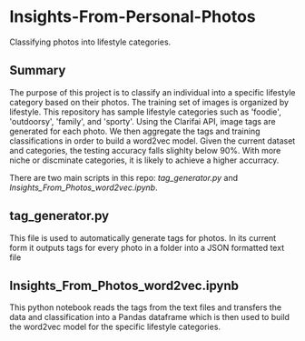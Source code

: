 # Insights-From-Personal-Photos
Classifying photos into lifestyle categories. 

## Summary ##
The purpose of this project is to classify an individual into a specific lifestyle category based on their photos.
The training set of images is organized by lifestyle. This repository has sample lifestyle categories 
such as 'foodie', 'outdoorsy', 'family', and 'sporty'. Using the Clarifai API, image tags are generated for each photo.
We then aggregate the tags and training classifications in order to build a word2vec model.  Given the current dataset and categories, the testing accuracy falls
slighlty below 90%. With more niche or discminate categories, it is likely to achieve a higher accurracy.

There are two main scripts in this repo: *tag_generator.py* and *Insights_From_Photos_word2vec.ipynb*.

## tag_generator.py ##
This file is used to automatically generate tags for photos. In its current form it outputs tags for every photo in a folder into a JSON formatted text file

## Insights_From_Photos_word2vec.ipynb ##
This python notebook reads the tags from the text files and transfers the data and classification into a Pandas dataframe which is then used to build the word2vec model for the specific lifestyle categories.
